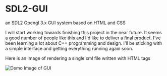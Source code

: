 SDL2-GUI
========

an SDL2 Opengl 3.x GUI system based on HTML and CSS

I will start working towards finishing this project in the near future.
It seems a good number of people like this and I'd like to deliver a final product. 
I've been learning a lot about C++ programming and design. I'll be sticking with a simple interface
and getting everything running again soon.

Here is an image of rendering a single xml file written with HTML tags

![Demo Image of GUI](https://github.com/pieisgood/SDL2-GUI/blob/master/SDLGUI_Demo.jpg)
